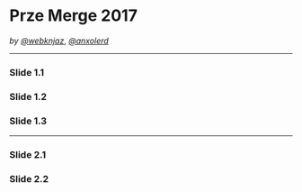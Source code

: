 # Prze Merge 2017

_by [@webknjaz](https://github.com/webknjaz)_, _[@anxolerd](https://github.com/anxolerd)_

-----

### Slide 1.1

>>>>>

### Slide 1.2

>>>>>

### Slide 1.3

-----

### Slide 2.1

>>>>>

### Slide 2.2

